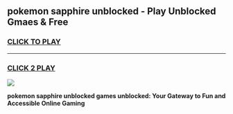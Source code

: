 
## pokemon sapphire unblocked - Play Unblocked Gmaes & Free
<h3>
<a href="https://news.freeplayer.one?title=pokemon_sapphire_unblocked&ref=16F">CLICK TO PLAY</a></h3>
<hr>

<h3>
<a href="https://news.freeplayer.one?title=pokemon_sapphire_unblocked&ref=16F">CLICK 2 PLAY</a>
  
</h3>

<a href="https://news.freeplayer.one?title=pokemon_sapphire_unblocked&ref=16F/"><img src="https://clearcache.store/games.png"></a>


**pokemon sapphire unblocked games unblocked: Your Gateway to Fun and Accessible Online Gaming**
